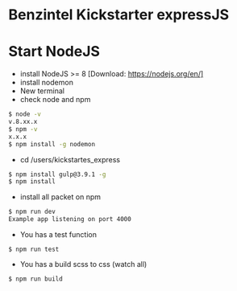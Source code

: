 # Benzintel Kickstarter expressJS
# Start NodeJS

  - install NodeJS >= 8 [Download: https://nodejs.org/en/]
  - install nodemon
  - New terminal 
  - check node and npm
```sh
$ node -v
v.8.xx.x
$ npm -v
x.x.x
$ npm install -g nodemon
```

- cd /users/kickstartes_express
```sh
$ npm install gulp@3.9.1 -g
$ npm install
```
- install all packet on npm
```sh
$ npm run dev
Example app listening on port 4000
```
- You has a test function 
```
$ npm run test
```

- You has a build scss to css (watch all)
```
$ npm run build
```
